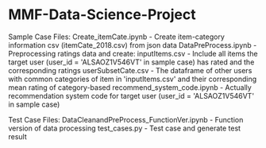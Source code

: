 # MMF-Data-Science-Project

Sample Case Files:
Create_itemCate.ipynb - Create item-category information csv (itemCate_2018.csv) from json data
DataPreProcess.ipynb - Preprocessing ratings data and create:
                         inputItems.csv - Include all items the target user (user_id = 'ALSAOZ1V546VT' in sample case) has rated and the corresponding ratings
                         userSubsetCate.csv - The dataframe of other users with common categories of item in 'inputItems.csv' and their corresponding mean rating of category-based 
recommend_system_code.ipynb - Actually recommendation system code for target user (user_id = 'ALSAOZ1V546VT' in sample case)

Test Case Files:
DataCleanandPreProcess_FunctionVer.ipynb - Function version of data processing
test_cases.py - Test case and generate test result
